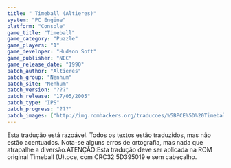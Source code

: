 ```yaml
---
title: " Timeball (Altieres)"
system: "PC Engine"
platform: "Console"
game_title: "Timeball"
game_category: "Puzzle"
game_players: "1"
game_developer: "Hudson Soft"
game_publisher: "NEC"
game_release_date: "1990"
patch_author: "Altieres"
patch_group: "Nenhum"
patch_site: "Nenhum"
patch_version: "???"
patch_release: "17/05/2005"
patch_type: "IPS"
patch_progress: "???"
patch_images: ["http://img.romhackers.org/traducoes/%5BPCE%5D%20Timeball%20-%20Altieres%20-%201.png","http://img.romhackers.org/traducoes/%5BPCE%5D%20Timeball%20-%20Altieres%20-%202.png","http://img.romhackers.org/traducoes/%5BPCE%5D%20Timeball%20-%20Altieres%20-%203.png"]
---
```

Esta tradução está razoável. Todos os textos estão traduzidos, mas não estão acentuados. Nota-se alguns erros de ortografia, mas nada que atrapalhe a diversão.ATENÇÃO:Esta tradução deve ser aplicada na ROM original Timeball (U).pce, com CRC32 5D395019 e sem cabeçalho.